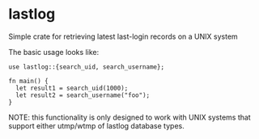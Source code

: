 # lastlog

Simple crate for retrieving latest last-login records on a UNIX system

The basic usage looks like:
```rust,no_run
use lastlog::{search_uid, search_username};

fn main() {
  let result1 = search_uid(1000);
  let result2 = search_username("foo");
}
```

NOTE: this functionality is only designed to work with UNIX systems
that support either utmp/wtmp of lastlog database types.


